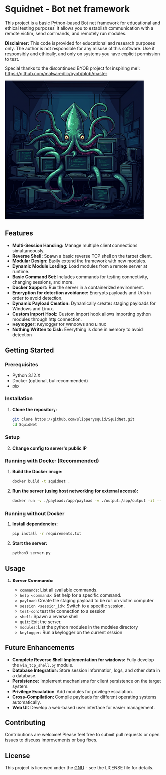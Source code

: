 # Squidnet - Bot net framework

This project is a basic Python-based Bot net framework for educational and ethical testing purposes. It allows you to establish communication with a remote victim, send commands, and remotely run modules.

**Disclaimer:** This code is provided for educational and research purposes only. The author is not responsible for any misuse of this software. Use it responsibly and ethically, and only on systems you have explicit permission to test.

Special thanks to the discontinued BYOB project for inspiring me!: https://github.com/malwaredllc/byob/blob/master

![alt text](squid.png)

## Features

*   **Multi-Session Handling:** Manage multiple client connections simultaneously.
*   **Reverse Shell:** Spawn a basic reverse TCP shell on the target client.
*   **Modular Design:** Easily extend the framework with new modules.
*   **Dynamic Module Loading:** Load modules from a remote server at runtime.
*   **Basic Command Set:** Includes commands for testing connectivity, changing sessions, and more.
*   **Docker Support:** Run the server in a containerized environment.
*   **Encryption for detection avoidance:** Encrypts payloads and Urls in order to avoid detection.
*   **Dynamic Payload Creation:** Dynamically creates staging payloads for Windows and Linux.
*   **Custom Import Hook:** Custom import hook allows importing python modules through http connection.
*   **Keylogger:** Keylogger for Windows and Linux
*   **Nothing Written to Disk:** Everything is done in memory to avoid detection

## Getting Started

### Prerequisites

*   Python 3.12.X
*   Docker (optional, but recommended)
*   pip

### Installation

1.  **Clone the repository:**

    ```bash
    git clone https://github.com/slipperysquid/SquidNet.git
    cd SquidNet
    ```

### Setup

2.  **Change config to server's public IP**

### Running with Docker (Recommended)

1.  **Build the Docker image:**

    ```bash
    docker build -t squidnet .
    ```

2.  **Run the server (using host networking for external access):**

    ```bash
    docker run -v ./payload:/app/payload -v ./output:/app/output -it --network host squidnet
    ```

### Running without Docker

1.  **Install dependencies:**

    ```bash
    pip install -r requirements.txt
    ```

3.  **Start the server:**

    ```bash
    python3 server.py
    ```


## Usage

1.  **Server Commands:**

    *   `commands`: List all available commands.
    *   `help <command>`: Get help for a specific command.
    *   `payload`: Create the staging payload to be run on victim computer
    *   `session <session_id>`: Switch to a specific session.
    *   `test-con`: test the connection to a session
    *   `shell`: Spawn a reverse shell
    *   `quit`: Exit the server.
    *   `modules`: List the python modules in the modules directory
    *   `keylogger`: Run a keylogger on the current session

## Future Enhancements

*   **Complete Reverse Shell Implementation for windows:**  Fully develop the `win_tcp_shell.py` module.
*   **Database Integration:** Store session information, logs, and other data in a database.
*   **Persistence:** Implement mechanisms for client persistence on the target system.
*   **Privilege Escalation:** Add modules for privilege escalation.
*   **Cross-Compilation:** Compile payloads for different operating systems automatically.
*   **Web UI:** Develop a web-based user interface for easier management.


## Contributing

Contributions are welcome! Please feel free to submit pull requests or open issues to discuss improvements or bug fixes.

## License

This project is licensed under the [GNU](LICENSE) - see the LICENSE file for details.

